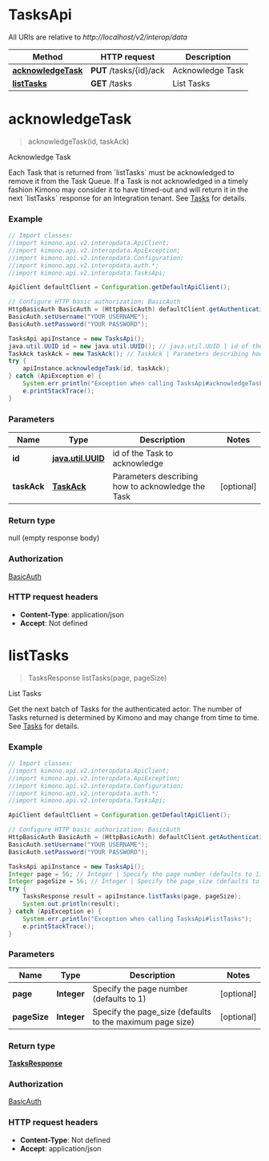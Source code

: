# TasksApi

All URIs are relative to *http://localhost/v2/interop/data*

Method | HTTP request | Description
------------- | ------------- | -------------
[**acknowledgeTask**](TasksApi.md#acknowledgeTask) | **PUT** /tasks/{id}/ack | Acknowledge Task
[**listTasks**](TasksApi.md#listTasks) | **GET** /tasks | List Tasks


<a name="acknowledgeTask"></a>
# **acknowledgeTask**
> acknowledgeTask(id, taskAck)

Acknowledge Task

Each Task that is returned from &#x60;listTasks&#x60; must be acknowledged to remove it from the Task Queue. If a Task is not acknowledged in a timely fashion Kimono may consider it to have timed-out and will return it in the next &#x60;listTasks&#x60; response for an Integration tenant. See [Tasks](doc:interop-data-api-tasks) for details.

### Example
```java
// Import classes:
//import kimono.api.v2.interopdata.ApiClient;
//import kimono.api.v2.interopdata.ApiException;
//import kimono.api.v2.interopdata.Configuration;
//import kimono.api.v2.interopdata.auth.*;
//import kimono.api.v2.interopdata.TasksApi;

ApiClient defaultClient = Configuration.getDefaultApiClient();

// Configure HTTP basic authorization: BasicAuth
HttpBasicAuth BasicAuth = (HttpBasicAuth) defaultClient.getAuthentication("BasicAuth");
BasicAuth.setUsername("YOUR USERNAME");
BasicAuth.setPassword("YOUR PASSWORD");

TasksApi apiInstance = new TasksApi();
java.util.UUID id = new java.util.UUID(); // java.util.UUID | id of the Task to acknowledge
TaskAck taskAck = new TaskAck(); // TaskAck | Parameters describing how to acknowledge the Task
try {
    apiInstance.acknowledgeTask(id, taskAck);
} catch (ApiException e) {
    System.err.println("Exception when calling TasksApi#acknowledgeTask");
    e.printStackTrace();
}
```

### Parameters

Name | Type | Description  | Notes
------------- | ------------- | ------------- | -------------
 **id** | [**java.util.UUID**](.md)| id of the Task to acknowledge |
 **taskAck** | [**TaskAck**](TaskAck.md)| Parameters describing how to acknowledge the Task | [optional]

### Return type

null (empty response body)

### Authorization

[BasicAuth](../README.md#BasicAuth)

### HTTP request headers

 - **Content-Type**: application/json
 - **Accept**: Not defined

<a name="listTasks"></a>
# **listTasks**
> TasksResponse listTasks(page, pageSize)

List Tasks

Get the next batch of Tasks for the authenticated actor. The number of Tasks returned is determined by Kimono and may change from time to time. See [Tasks](doc:interop-data-api-tasks) for details.

### Example
```java
// Import classes:
//import kimono.api.v2.interopdata.ApiClient;
//import kimono.api.v2.interopdata.ApiException;
//import kimono.api.v2.interopdata.Configuration;
//import kimono.api.v2.interopdata.auth.*;
//import kimono.api.v2.interopdata.TasksApi;

ApiClient defaultClient = Configuration.getDefaultApiClient();

// Configure HTTP basic authorization: BasicAuth
HttpBasicAuth BasicAuth = (HttpBasicAuth) defaultClient.getAuthentication("BasicAuth");
BasicAuth.setUsername("YOUR USERNAME");
BasicAuth.setPassword("YOUR PASSWORD");

TasksApi apiInstance = new TasksApi();
Integer page = 56; // Integer | Specify the page number (defaults to 1)
Integer pageSize = 56; // Integer | Specify the page_size (defaults to the maximum page size)
try {
    TasksResponse result = apiInstance.listTasks(page, pageSize);
    System.out.println(result);
} catch (ApiException e) {
    System.err.println("Exception when calling TasksApi#listTasks");
    e.printStackTrace();
}
```

### Parameters

Name | Type | Description  | Notes
------------- | ------------- | ------------- | -------------
 **page** | **Integer**| Specify the page number (defaults to 1) | [optional]
 **pageSize** | **Integer**| Specify the page_size (defaults to the maximum page size) | [optional]

### Return type

[**TasksResponse**](TasksResponse.md)

### Authorization

[BasicAuth](../README.md#BasicAuth)

### HTTP request headers

 - **Content-Type**: Not defined
 - **Accept**: application/json

